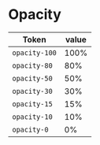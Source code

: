 # Opacity

| Token         | value |
| ------------- | ----- |
| `opacity-100` | 100%  |
| `opacity-80`  | 80%   |
| `opacity-50`  | 50%   |
| `opacity-30`  | 30%   |
| `opacity-15`  | 15%   |
| `opacity-10`  | 10%   |
| `opacity-0`   | 0%    |